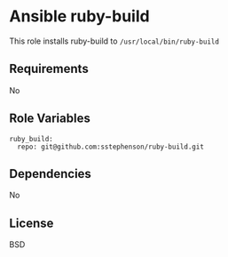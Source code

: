Ansible ruby-build
==================

This role installs ruby-build to `/usr/local/bin/ruby-build`

Requirements
------------

No

Role Variables
--------------

```
ruby_build:
  repo: git@github.com:sstephenson/ruby-build.git
```

Dependencies
------------

No

License
-------

BSD
